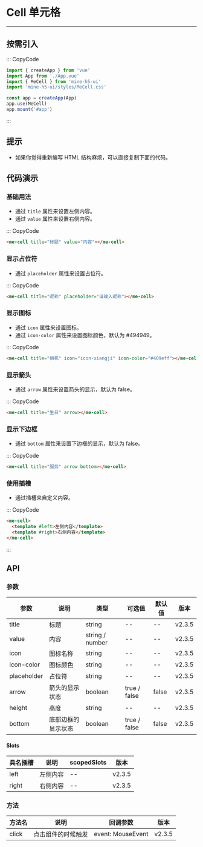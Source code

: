 # Cell 单元格

---

## 按需引入

::: CopyCode

```js
import { createApp } from 'vue'
import App from './App.vue'
import { MeCell } from 'mine-h5-ui'
import 'mine-h5-ui/styles/MeCell.css'

const app = createApp(App)
app.use(MeCell)
app.mount('#app')
```

:::

## 提示

- 如果你觉得重新编写 HTML 结构麻烦，可以直接复制下面的代码。

## 代码演示

### 基础用法

- 通过 `title` 属性来设置左侧内容。
- 通过 `value` 属性来设置右侧内容。

::: CopyCode

```html
<me-cell title="标题" value="内容"></me-cell>
```

### 显示占位符

- 通过 `placeholder` 属性来设置占位符。

::: CopyCode

```html
<me-cell title="昵称" placeholder="请输入昵称"></me-cell>
```

### 显示图标

- 通过 `icon` 属性来设置图标。
- 通过 `icon-color` 属性来设置图标颜色，默认为 #494949。

::: CopyCode

```html
<me-cell title="相机" icon="icon-xiangji" icon-color="#409eff"></me-cell>
```

### 显示箭头

- 通过 `arrow` 属性来设置箭头的显示，默认为 false。

::: CopyCode

```html
<me-cell title="生日" arrow></me-cell>
```

### 显示下边框

- 通过 `bottom` 属性来设置下边框的显示，默认为 false。

::: CopyCode

```html
<me-cell title="服务" arrow bottom></me-cell>
```

### 使用插槽

- 通过插槽来自定义内容。

::: CopyCode

```html
<me-cell>
  <template #left>左侧内容</template>
  <template #right>右侧内容</template>
</me-cell>
```

:::

## API

### 参数

| 参数        | 说明               | 类型            | 可选值       | 默认值 | 版本   |
| ----------- | ------------------ | --------------- | ------------ | ------ | ------ |
| title       | 标题               | string          | --           | --     | v2.3.5 |
| value       | 内容               | string / number | --           | --     | v2.3.5 |
| icon        | 图标名称           | string          | --           | --     | v2.3.5 |
| icon-color  | 图标颜色           | string          | --           | --     | v2.3.5 |
| placeholder | 占位符             | string          | --           | --     | v2.3.5 |
| arrow       | 箭头的显示状态     | boolean         | true / false | false  | v2.3.5 |
| height      | 高度               | string          | --           | --     | v2.3.5 |
| bottom      | 底部边框的显示状态 | boolean         | true / false | false  | v2.3.5 |

#### Slots

| 具名插槽 | 说明     | scopedSlots | 版本   |
| -------- | -------- | ----------- | ------ |
| left     | 左侧内容 | --          | v2.3.5 |
| right    | 右侧内容 | --          | v2.3.5 |

### 方法

| 方法名 | 说明               | 回调参数          | 版本   |
| ------ | ------------------ | ----------------- | ------ |
| click  | 点击组件的时候触发 | event: MouseEvent | v2.3.5 |
